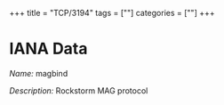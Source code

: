 +++
title = "TCP/3194"
tags = [""]
categories = [""]
+++

# IANA Data

_Name:_ magbind

_Description:_ Rockstorm MAG protocol

